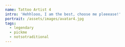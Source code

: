 ```yaml
---
name: Tattoo Artist 4
intro: 'Hehhlooo, I am the best, choose me pleeease!'
portrait: /assets/images/avatar4.jpg
tags:
  - legendary
  - pickme
  - notsotraditional
---
```


